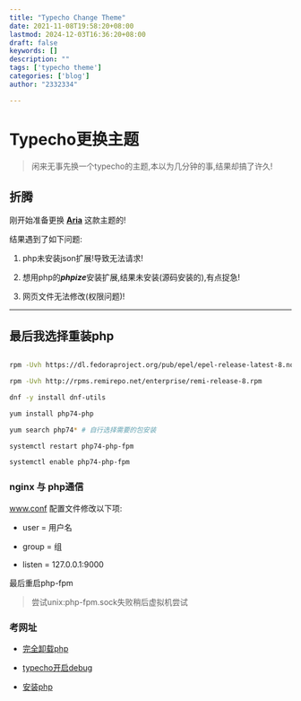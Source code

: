 ```yaml
---
title: "Typecho Change Theme"
date: 2021-11-08T19:58:20+08:00
lastmod: 2024-12-03T16:36:20+08:00
draft: false
keywords: []
description: ""
tags: ['typecho theme']
categories: ['blog']
author: "2332334"

---
```

<!--more-->


<!--markdown-->
# Typecho更换主题

> 闲来无事先换一个typecho的主题,本以为几分钟的事,结果却搞了许久!

<!--more-->

## 折腾

刚开始准备更换 **[Aria](https://github.com/Siphils/Typecho-Theme-Aria)**  这款主题的!  

结果遇到了如下问题:

1. php未安装json扩展!导致无法请求!

2. 想用php的***phpize***安装扩展,结果未安装(源码安装的),有点捉急!

3. 网页文件无法修改(权限问题)!

---

## 最后我选择重装php

```bash

rpm -Uvh https://dl.fedoraproject.org/pub/epel/epel-release-latest-8.noarch.rpm

rpm -Uvh http://rpms.remirepo.net/enterprise/remi-release-8.rpm

dnf -y install dnf-utils

yum install php74-php 

yum search php74* # 自行选择需要的包安装

systemctl restart php74-php-fpm

systemctl enable php74-php-fpm

```

### nginx 与 php通信

www.conf 配置文件修改以下项:

+ user = 用户名

+ group = 组

+ listen = 127.0.0.1:9000

最后重启php-fpm

> 尝试unix:php-fpm.sock失败稍后虚拟机尝试

### 考网址

+ [完全卸载php](https://www.cnblogs.com/tongcharge/p/11765592.html)

+ [typecho开启debug](https://iao.su/2892/)

+ [安装php](https://www.cnblogs.com/alliancehacker/p/12255445.html)
